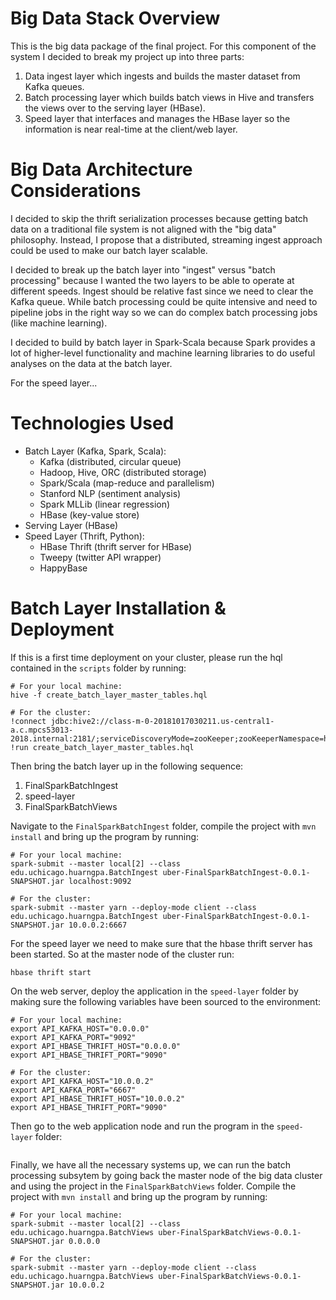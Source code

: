 # Big Data Stack Overview
This is the big data package of the final project. For this component of the system I decided to break my project up into three parts:
1. Data ingest layer which ingests and builds the master dataset from Kafka queues.
2. Batch processing layer which builds batch views in Hive and transfers the views over to the serving layer (HBase).
3. Speed layer that interfaces and manages the HBase layer so the information is near real-time at the client/web layer.

# Big Data Architecture Considerations
I decided to skip the thrift serialization processes because getting batch data on a traditional file system is not aligned with the "big data" philosophy. Instead, I propose that a distributed, streaming ingest approach could be used to make our batch layer scalable.

I decided to break up the batch layer into "ingest" versus "batch processing" because I wanted the two layers to be able to operate at different speeds. Ingest should be relative fast since we need to clear the Kafka queue. While batch processing could be quite intensive and need to pipeline jobs in the right way so we can do complex batch processing jobs (like machine learning).

I decided to build by batch layer in Spark-Scala because Spark provides a lot of higher-level functionality and machine learning libraries to do useful analyses on the data at the batch layer.

For the speed layer...

# Technologies Used
* Batch Layer (Kafka, Spark, Scala):
    * Kafka (distributed, circular queue)
    * Hadoop, Hive, ORC (distributed storage)
    * Spark/Scala (map-reduce and parallelism)
    * Stanford NLP (sentiment analysis)
    * Spark MLLib (linear regression)
    * HBase (key-value store)
* Serving Layer (HBase)
* Speed Layer (Thrift, Python):
    * HBase Thrift (thrift server for HBase)
    * Tweepy (twitter API wrapper)
    * HappyBase 

# Batch Layer Installation & Deployment
If this is a first time deployment on your cluster, please run the hql contained in the `scripts` folder by running:
```
# For your local machine:
hive -f create_batch_layer_master_tables.hql

# For the cluster:
!connect jdbc:hive2://class-m-0-20181017030211.us-central1-a.c.mpcs53013-2018.internal:2181/;serviceDiscoveryMode=zooKeeper;zooKeeperNamespace=hiveserver2
!run create_batch_layer_master_tables.hql
```

Then bring the batch layer up in the following sequence:
1. FinalSparkBatchIngest
2. speed-layer
3. FinalSparkBatchViews

Navigate to the `FinalSparkBatchIngest` folder, compile the project with `mvn install` and bring up the program by running:
```
# For your local machine:
spark-submit --master local[2] --class edu.uchicago.huarngpa.BatchIngest uber-FinalSparkBatchIngest-0.0.1-SNAPSHOT.jar localhost:9092

# For the cluster:
spark-submit --master yarn --deploy-mode client --class edu.uchicago.huarngpa.BatchIngest uber-FinalSparkBatchIngest-0.0.1-SNAPSHOT.jar 10.0.0.2:6667
```

For the speed layer we need to make sure that the hbase thrift server has been started. So at the master node of the cluster run:
```
hbase thrift start
```

On the web server, deploy the application in the `speed-layer` folder by making sure the following variables have been sourced to the environment:
```
# For your local machine:
export API_KAFKA_HOST="0.0.0.0"
export API_KAFKA_PORT="9092"
export API_HBASE_THRIFT_HOST="0.0.0.0"
export API_HBASE_THRIFT_PORT="9090"

# For the cluster:
export API_KAFKA_HOST="10.0.0.2"
export API_KAFKA_PORT="6667"
export API_HBASE_THRIFT_HOST="10.0.0.2"
export API_HBASE_THRIFT_PORT="9090"
```

Then go to the web application node and run the program in the `speed-layer` folder:
```

```

Finally, we have all the necessary systems up, we can run the batch processing subsytem by going back the master node of the big data cluster and using the project in the `FinalSparkBatchViews` folder. Compile the project with `mvn install` and bring up the program by running:
```
# For your local machine:
spark-submit --master local[2] --class edu.uchicago.huarngpa.BatchViews uber-FinalSparkBatchViews-0.0.1-SNAPSHOT.jar 0.0.0.0

# For the cluster:
spark-submit --master yarn --deploy-mode client --class edu.uchicago.huarngpa.BatchViews uber-FinalSparkBatchViews-0.0.1-SNAPSHOT.jar 10.0.0.2
```
